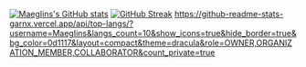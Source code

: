 [![MaegIins's GitHub stats](https://github-readme-stats.vercel.app/api?username=MaegIins&show_icons=true&theme=dracula&bg_color=0d1117&hide_border=true)](https://github.com/anuraghazra/github-readme-stats)
[![GitHub Streak](https://github-readme-streak-stats.herokuapp.com?user=MaegIins&theme=dracula&hide_border=true&date_format=j%20M%5B%20Y%5D&background=0D1117)](https://git.io/streak-stats)
https://github-readme-stats-garnx.vercel.app/api/top-langs/?username=MaegIins&langs_count=10&show_icons=true&hide_border=true&bg_color=0d1117&layout=compact&theme=dracula&role=OWNER,ORGANIZATION_MEMBER,COLLABORATOR&count_private=true
